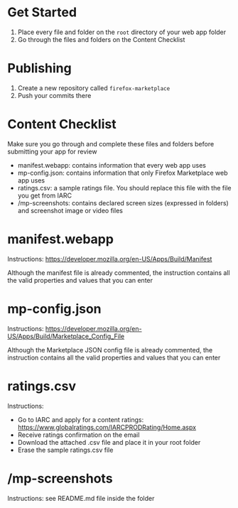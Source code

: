 # Get Started

1. Place every file and folder on the `root` directory of your web app folder
2. Go through the files and folders on the Content Checklist

# Publishing

1. Create a new repository called `firefox-marketplace`
2. Push your commits there

# Content Checklist

Make sure you go through and complete these files and folders before submitting your app for review

* manifest.webapp: contains information that every web app uses
* mp-config.json:  contains information that only Firefox Marketplace web app uses
* ratings.csv:     a sample ratings file. You should replace this file with the file you get from IARC
* /mp-screenshots: contains declared screen sizes (expressed in folders) and screenshot image or video files

# manifest.webapp

Instructions: https://developer.mozilla.org/en-US/Apps/Build/Manifest

Although the manifest file is already commented, the instruction contains all the valid properties and values that you can enter

# mp-config.json

Instructions: https://developer.mozilla.org/en-US/Apps/Build/Marketplace_Config_File

Although the Marketplace JSON config file is already commented, the instruction contains all the valid properties and values that you can enter

# ratings.csv

Instructions:
* Go to IARC and apply for a content ratings: https://www.globalratings.com/IARCPRODRating/Home.aspx
* Receive ratings confirmation on the email
* Download the attached .csv file and place it in your root folder
* Erase the sample ratings.csv file

# /mp-screenshots

Instructions: see README.md file inside the folder